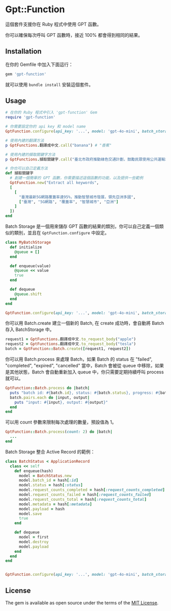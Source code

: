 # Gpt::Function

這個套件支援你在 Ruby 程式中使用 GPT 函數。

你可以確保每次呼叫 GPT 函數時，接近 100% 都會得到相同的結果。


## Installation

在你的 Gemfile 中加入下面這行：

```ruby
gem 'gpt-function'
```

就可以使用 `bundle install` 安裝這個套件。

## Usage

```ruby
# 在你的 Ruby 程式中引入 'gpt-function' Gem
require 'gpt-function'

# 你需要設定你的 api key 和 model name
GptFunction.configure(api_key: '...', model: 'gpt-4o-mini', batch_storage: MyBatchStorage)

# 使用內建的翻譯方法
p GptFunctions.翻譯成中文.call("banana") # "香蕉"

# 使用內建的擷取關鍵字方法
p GptFunctions.擷取關鍵字.call("臺北市政府推動綠色交通計劃，鼓勵民眾使用公共運輸和自行車")  # ["臺北市政府", "綠色交通計劃", "民眾", "公共運輸", "自行車"]

# 你也可以自己定義方法
def 擷取關鍵字
  # 創建一個簡單的 GPT 函數，你需要描述這個函數的功能，以及提供一些範例
  GptFunction.new("Extract all keywords",
  [
    [
      "臺灣最新5G網路覆蓋率達95%，推動智慧城市發展，領先亞洲多國",
      ["臺灣", "5G網路", "覆蓋率", "智慧城市", "亞洲"]
    ]
  ])
end
```

Batch Storage 是一個用來儲存 GPT 函數的結果的類別，你可以自己定義一個類似的類別，並且在 `GptFunction.configure` 中設定。

```ruby
class MyBatchStorage
  def initialize
    @queue = []
  end

  def enqueue(value)
    @queue << value
    true
  end

  def dequeue
    @queue.shift
  end
end

GptFunction.configure(api_key: '...', model: 'gpt-4o-mini', batch_storage: MyBatchStorage)
```

你可以用 Batch.create 建立一個新的 Batch, 在 create 成功時，會自動將 Batch 存入 BatchStorage 中。

```ruby
request1 = GptFunctions.翻譯成中文.to_request_body("apple")
request2 = GptFunctions.翻譯成中文.to_request_body("tesla")
batch = GptFunction::Batch.create([request1, request2])
```

你可以用 Batch.process 來處理 Batch，如果 Batch 的 status 在 "failed", "completed", "expired", "cancelled" 當中，Batch 會被從 queue 中移除，如果是其他狀態，Batch 會自動重新加入 queue 中，你只需要定期持續呼叫 process 就可以。

```ruby
GptFunction::Batch.process do |batch|
  puts "batch id: #{batch.id}, status: #{batch.status}, progress: #{batch.request_counts_completed}/#{batch.request_counts_total}"
  batch.pairs.each do |input, output|
    puts "input: #{input}, output: #{output}"
  end
end
```

可以用 count 參數來限制每次處理的數量，預設值為 1。

```ruby
GptFunction::Batch.process(count: 2) do |batch|
  ...
end
```

Batch Storage 整合 Active Record 的範例：

```ruby
class BatchStatus < ApplicationRecord
  class << self
    def enqueue(hash)
      model = BatchStatus.new
      model.batch_id = hash[:id]
      model.status = hash[:status]
      model.request_counts_completed = hash[:request_counts_completed]
      model.request_counts_failed = hash[:request_counts_failed]
      model.request_counts_total = hash[:request_counts_total]
      model.metadata = hash[:metadata]
      model.payload = hash
      model.save
      true
    end

    def dequeue
      model = first
      model.destroy
      model.payload
    end
  end
end


GptFunction.configure(api_key: '...', model: 'gpt-4o-mini', batch_storage: BatchStatus)
```

## License

The gem is available as open source under the terms of the [MIT License](https://opensource.org/licenses/MIT).

